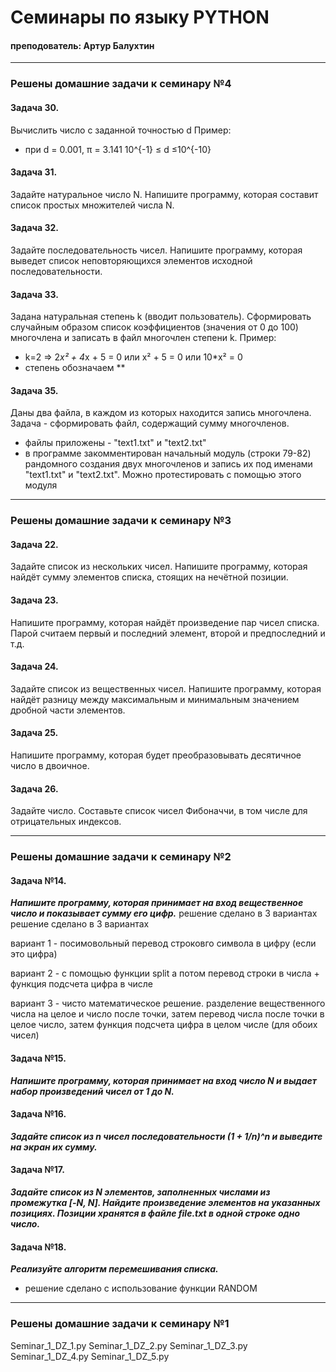 # Семинары по языку PYTHON
#### преподователь: Артур Балухтин
-------------------------------
### Решены домашние задачи к семинару №4

#### Задача 30.
Вычислить число c заданной точностью d
Пример:
- при d = 0.001, π = 3.141    10^{-1} ≤ d ≤10^{-10}

#### Задача 31.
Задайте натуральное число N. Напишите программу, которая составит список простых множителей числа N.

#### Задача 32.
Задайте последовательность чисел. Напишите программу, которая выведет список неповторяющихся элементов исходной последовательности.

#### Задача 33.
Задана натуральная степень k (вводит пользователь). Сформировать случайным образом список коэффициентов (значения от 0 до 100) многочлена и записать в файл многочлен степени k.
Пример:
 - k=2 => 2*x² + 4*x + 5 = 0 или x² + 5 = 0 или 10*x² = 0
 - степень обозначаем **

#### Задача 35.
Даны два файла, в каждом из которых находится запись многочлена. Задача - сформировать файл, содержащий сумму многочленов.
- файлы приложены - "text1.txt" и "text2.txt"
- в программе закомментирован начальный модуль (строки 79-82) рандомного создания двух многочленов и запись их под именами "text1.txt" и "text2.txt". Можно протестировать с помощью этого модуля

--------------------------------------
### Решены домашние задачи к семинару №3

#### Задача 22.
Задайте список из нескольких чисел.
Напишите программу, которая найдёт сумму элементов списка, стоящих на нечётной позиции.

#### Задача 23.
Напишите программу, которая найдёт произведение пар чисел списка.
Парой считаем первый и последний элемент, второй и предпоследний и т.д.

#### Задача 24.
Задайте список из вещественных чисел. Напишите программу,
которая найдёт разницу между максимальным и минимальным значением дробной части элементов.

#### Задача 25.
Напишите программу, которая будет преобразовывать десятичное число в двоичное.

#### Задача 26.
Задайте число. Составьте список чисел Фибоначчи, в том числе для отрицательных индексов.

--------------------------------------
### Решены домашние задачи к семинару №2
#### Задача №14.
***Напишите программу, которая принимает на вход вещественное число и показывает сумму его цифр.***
решение сделано в 3 вариантах
решение сделано в 3 вариантах

вариант 1 - посимовольный перевод строковго символа в цифру (если это цифра)

вариант 2 - с помощью функции split а потом перевод строки в числа + функция подсчета цифра в числе

вариант 3 - чисто математическое решение. разделение вещественного числа на целое и число после точки, затем перевод числа после точки в целое число, затем функция подсчета цифра в целом числе (для обоих чисел)


#### Задача №15.
***Напишите программу, которая принимает на вход число N и выдает набор произведений чисел от 1 до N.***

#### Задача №16.
***Задайте список из n чисел последовательности (1 + 1/n)^n и выведите на экран их сумму.***

#### Задача №17.
***Задайте список из N элементов, заполненных числами из промежутка [-N, N]. Найдите произведение элементов на указанных позициях. Позиции хранятся в файле file.txt в одной строке одно число.***

#### Задача №18.
***Реализуйте алгоритм перемешивания списка.***
* решение сделано с использование функции RANDOM

--------------------------------------
### Решены домашние задачи к семинару №1
Seminar_1_DZ_1.py
Seminar_1_DZ_2.py
Seminar_1_DZ_3.py
Seminar_1_DZ_4.py
Seminar_1_DZ_5.py
